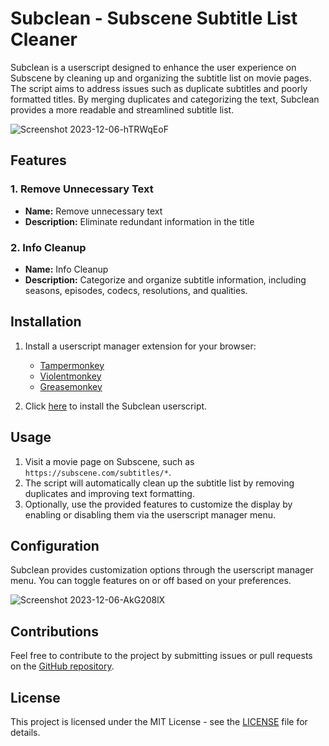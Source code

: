# Subclean - Subscene Subtitle List Cleaner

Subclean is a userscript designed to enhance the user experience on Subscene by cleaning up and organizing the subtitle list on movie pages. The script aims to address issues such as duplicate subtitles and poorly formatted titles. By merging duplicates and categorizing the text, Subclean provides a more readable and streamlined subtitle list.

![Screenshot 2023-12-06-hTRWqEoF](https://github.com/SamadiPour/Subclean/assets/24422125/0bac799d-45fd-459d-b461-61c797078eed)


## Features

### 1. Remove Unnecessary Text
- **Name:** Remove unnecessary text
- **Description:** Eliminate redundant information in the title

### 2. Info Cleanup
- **Name:** Info Cleanup
- **Description:** Categorize and organize subtitle information, including seasons, episodes, codecs, resolutions, and qualities.

## Installation

1. Install a userscript manager extension for your browser:

	* [Tampermonkey](https://www.tampermonkey.net/)
	* [Violentmonkey](https://violentmonkey.github.io/get-it/)
	* [Greasemonkey](https://addons.mozilla.org/firefox/addon/greasemonkey/)

2. Click [here](https://github.com/SamadiPour/Subclean/raw/main/subclean.user.js) to install the Subclean userscript.

## Usage

1. Visit a movie page on Subscene, such as `https://subscene.com/subtitles/*`.
2. The script will automatically clean up the subtitle list by removing duplicates and improving text formatting.
3. Optionally, use the provided features to customize the display by enabling or disabling them via the userscript manager menu.

## Configuration

Subclean provides customization options through the userscript manager menu. You can toggle features on or off based on your preferences.

![Screenshot 2023-12-06-AkG208lX](https://github.com/SamadiPour/Subclean/assets/24422125/0df12c61-7ccf-4a76-ae48-0c44d0d867f5)

## Contributions

Feel free to contribute to the project by submitting issues or pull requests on the [GitHub repository](https://github.com/SamadiPour/Subclean).

## License

This project is licensed under the MIT License - see the [LICENSE](https://github.com/SamadiPour/Subclean/blob/main/LICENSE) file for details.

